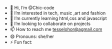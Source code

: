 - 👋 Hi, I’m @Chic-code
- 👀 I’m interested in tech, music ,art and fashion
- 🌱 I’m currently learning html,css and javascript
- 💞️ I’m looking to collaborate on projects
- 📫 How to reach me tesselohor@agmail.com
- 😄 Pronouns: she/her
- ⚡ Fun fact:

<!---
Chic-code/Chic-code is a ✨ special ✨ repository because its `README.md` (this file) appears on your GitHub profile.
You can click the Preview link to take a look at your changes.
--->
